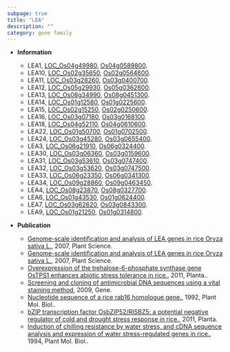 ```yaml
---
subpage: true
title: "LEA"
description: ""
category: gene family
---
```


* **Information**  
    + LEA1, [LOC_Os04g49980](http://rice.plantbiology.msu.edu/cgi-bin/ORF_infopage.cgi?orf=LOC_Os04g49980), [Os04g0589800](http://rapdb.dna.affrc.go.jp/viewer/gbrowse_details/irgsp1?name=Os04g0589800).
    + LEA10, [LOC_Os02g35650](http://rice.plantbiology.msu.edu/cgi-bin/ORF_infopage.cgi?orf=LOC_Os02g35650), [Os02g0564600](http://rapdb.dna.affrc.go.jp/viewer/gbrowse_details/irgsp1?name=Os02g0564600).
    + LEA11, [LOC_Os03g28260](http://rice.plantbiology.msu.edu/cgi-bin/ORF_infopage.cgi?orf=LOC_Os03g28260), [Os03g0400700](http://rapdb.dna.affrc.go.jp/viewer/gbrowse_details/irgsp1?name=Os03g0400700).
    + LEA12, [LOC_Os05g29930](http://rice.plantbiology.msu.edu/cgi-bin/ORF_infopage.cgi?orf=LOC_Os05g29930), [Os05g0362600](http://rapdb.dna.affrc.go.jp/viewer/gbrowse_details/irgsp1?name=Os05g0362600).
    + LEA13, [LOC_Os08g34990](http://rice.plantbiology.msu.edu/cgi-bin/ORF_infopage.cgi?orf=LOC_Os08g34990), [Os08g0451300](http://rapdb.dna.affrc.go.jp/viewer/gbrowse_details/irgsp1?name=Os08g0451300).
    + LEA14, [LOC_Os01g12580](http://rice.plantbiology.msu.edu/cgi-bin/ORF_infopage.cgi?orf=LOC_Os01g12580), [Os01g0225600](http://rapdb.dna.affrc.go.jp/viewer/gbrowse_details/irgsp1?name=Os01g0225600).
    + LEA15, [LOC_Os02g15250](http://rice.plantbiology.msu.edu/cgi-bin/ORF_infopage.cgi?orf=LOC_Os02g15250), [Os02g0250600](http://rapdb.dna.affrc.go.jp/viewer/gbrowse_details/irgsp1?name=Os02g0250600).
    + LEA16, [LOC_Os03g07180](http://rice.plantbiology.msu.edu/cgi-bin/ORF_infopage.cgi?orf=LOC_Os03g07180), [Os03g0168100](http://rapdb.dna.affrc.go.jp/viewer/gbrowse_details/irgsp1?name=Os03g0168100).
    + LEA18, [LOC_Os04g52110](http://rice.plantbiology.msu.edu/cgi-bin/ORF_infopage.cgi?orf=LOC_Os04g52110), [Os04g0610600](http://rapdb.dna.affrc.go.jp/viewer/gbrowse_details/irgsp1?name=Os04g0610600).
    + LEA22, [LOC_Os01g50700](http://rice.plantbiology.msu.edu/cgi-bin/ORF_infopage.cgi?orf=LOC_Os01g50700), [Os01g0702500](http://rapdb.dna.affrc.go.jp/viewer/gbrowse_details/irgsp1?name=Os01g0702500).
    + LEA24, [LOC_Os03g45280](http://rice.plantbiology.msu.edu/cgi-bin/ORF_infopage.cgi?orf=LOC_Os03g45280), [Os03g0655400](http://rapdb.dna.affrc.go.jp/viewer/gbrowse_details/irgsp1?name=Os03g0655400).
    + LEA3, [LOC_Os06g21910](http://rice.plantbiology.msu.edu/cgi-bin/ORF_infopage.cgi?orf=LOC_Os06g21910), [Os06g0324400](http://rapdb.dna.affrc.go.jp/viewer/gbrowse_details/irgsp1?name=Os06g0324400).
    + LEA30, [LOC_Os03g06360](http://rice.plantbiology.msu.edu/cgi-bin/ORF_infopage.cgi?orf=LOC_Os03g06360), [Os03g0159600](http://rapdb.dna.affrc.go.jp/viewer/gbrowse_details/irgsp1?name=Os03g0159600).
    + LEA31, [LOC_Os03g53610](http://rice.plantbiology.msu.edu/cgi-bin/ORF_infopage.cgi?orf=LOC_Os03g53610), [Os03g0747400](http://rapdb.dna.affrc.go.jp/viewer/gbrowse_details/irgsp1?name=Os03g0747400).
    + LEA32, [LOC_Os03g53620](http://rice.plantbiology.msu.edu/cgi-bin/ORF_infopage.cgi?orf=LOC_Os03g53620), [Os03g0747500](http://rapdb.dna.affrc.go.jp/viewer/gbrowse_details/irgsp1?name=Os03g0747500).
    + LEA33, [LOC_Os06g23350](http://rice.plantbiology.msu.edu/cgi-bin/ORF_infopage.cgi?orf=LOC_Os06g23350), [Os06g0341300](http://rapdb.dna.affrc.go.jp/viewer/gbrowse_details/irgsp1?name=Os06g0341300).
    + LEA34, [LOC_Os09g28860](http://rice.plantbiology.msu.edu/cgi-bin/ORF_infopage.cgi?orf=LOC_Os09g28860), [Os09g0463450](http://rapdb.dna.affrc.go.jp/viewer/gbrowse_details/irgsp1?name=Os09g0463450).
    + LEA4, [LOC_Os08g23870](http://rice.plantbiology.msu.edu/cgi-bin/ORF_infopage.cgi?orf=LOC_Os08g23870), [Os08g0327700](http://rapdb.dna.affrc.go.jp/viewer/gbrowse_details/irgsp1?name=Os08g0327700).
    + LEA6, [LOC_Os01g43530](http://rice.plantbiology.msu.edu/cgi-bin/ORF_infopage.cgi?orf=LOC_Os01g43530), [Os01g0624400](http://rapdb.dna.affrc.go.jp/viewer/gbrowse_details/irgsp1?name=Os01g0624400).
    + LEA7, [LOC_Os03g62620](http://rice.plantbiology.msu.edu/cgi-bin/ORF_infopage.cgi?orf=LOC_Os03g62620), [Os03g0843300](http://rapdb.dna.affrc.go.jp/viewer/gbrowse_details/irgsp1?name=Os03g0843300).
    + LEA9, [LOC_Os01g21250](http://rice.plantbiology.msu.edu/cgi-bin/ORF_infopage.cgi?orf=LOC_Os01g21250), [Os01g0314800](http://rapdb.dna.affrc.go.jp/viewer/gbrowse_details/irgsp1?name=Os01g0314800).

* **Publication**  
    + [Genome-scale identification and analysis of LEA genes in rice Oryza sativa L.](http://www.ncbi.nlm.nih.gov/pubmed?term=Genome-scale+identification+and+analysis+of+LEA+genes+in+rice+Oryza+sativa+L.%5BTitle%5D), 2007, Plant Science.
    + [Genome-scale identification and analysis of LEA genes in rice Oryza sativa L.](http://www.ncbi.nlm.nih.gov/pubmed?term=Genome-scale+identification+and+analysis+of+LEA+genes+in+rice+Oryza+sativa+L.%5BTitle%5D), 2007, Plant Science.
    + [Overexpression of the trehalose-6-phosphate synthase gene OsTPS1 enhances abiotic stress tolerance in rice.](http://www.ncbi.nlm.nih.gov/pubmed?term=Overexpression+of+the+trehalose-6-phosphate+synthase+gene+OsTPS1+enhances+abiotic+stress+tolerance+in+rice.%5BTitle%5D), 2011, Planta..
    + [Screening and cloning of antimicrobial DNA sequences using a vital staining method](http://www.ncbi.nlm.nih.gov/pubmed?term=Screening+and+cloning+of+antimicrobial+DNA+sequences+using+a+vital+staining+method%5BTitle%5D), 2009, Gene.
    + [Nucleotide sequence of a rice rab16 homologue gene.](http://www.ncbi.nlm.nih.gov/pubmed?term=Nucleotide+sequence+of+a+rice+rab16+homologue+gene.%5BTitle%5D), 1992, Plant Mol. Biol..
    + [bZIP transcription factor OsbZIP52/RISBZ5: a potential negative regulator of cold and drought stress response in rice.](http://www.ncbi.nlm.nih.gov/pubmed?term=bZIP+transcription+factor+OsbZIP52/RISBZ5:+a+potential+negative+regulator+of+cold+and+drought+stress+response+in+rice.%5BTitle%5D), 2011, Planta.
    + [Induction of chilling resistance by water stress, and cDNA sequence analysis and expression of water stress-regulated genes in rice.](http://www.ncbi.nlm.nih.gov/pubmed?term=Induction+of+chilling+resistance+by+water+stress,+and+cDNA+sequence+analysis+and+expression+of+water+stress-regulated+genes+in+rice.%5BTitle%5D), 1994, Plant Mol. Biol..


